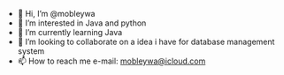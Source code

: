 - 👋 Hi, I’m @mobleywa
- 👀 I’m interested in Java and python
- 🌱 I’m currently learning Java
- 💞️ I’m looking to collaborate on a idea i have for database management system
- 📫 How to reach me e-mail: mobleywa@icloud.com

<!---
mobleywa/mobleywa is a ✨ special ✨ repository because its `README.md` (this file) appears on your GitHub profile.
You can click the Preview link to take a look at your changes.
--->
